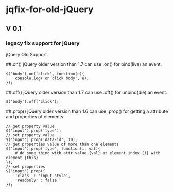 # jqfix-for-old-jQuery
## V 0.1
### legacy fix support for jQuery

jQuery Old Support.

##.on()
jQuery older version than 1.7 can use .on() for bind(live) an event.
```
$('body').on('click', function(e){
	console.log('on click body', e);
});
```

##.off()
jQuery older version than 1.7 can use .off() for unbind(die) an event.
```
$('body').off('click');
```

##.prop()
jQuery older version than 1.6 can use .prop() for getting a attribute and properties of elements
```
// get property value
$('input').prop('type');
// set property value
$('input').prop('data-id', 10);
// get properties value of more than one elements
$('input').prop('type', function(i, val){ 
	# do sone thing with attr value {val} at element index {i} with element {this}
});
// set properties
$('input').prop({
	'class' : 'input-style',
	'readonly' : false
});
```

